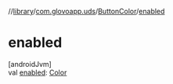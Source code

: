//[library](../../../index.md)/[com.glovoapp.uds](../index.md)/[ButtonColor](index.md)/[enabled](enabled.md)

# enabled

[androidJvm]\
val [enabled](enabled.md): [Color](https://developer.android.com/reference/kotlin/androidx/compose/ui/graphics/Color.html)
